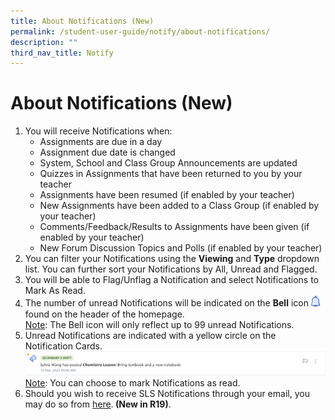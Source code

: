 ```yaml
---
title: About Notifications (New)
permalink: /student-user-guide/notify/about-notifications/
description: ""
third_nav_title: Notify
---
```

<h1>About Notifications (New)</h1>
<p></p><ol>
    <li>You will receive Notifications when:
      <ul>
        <li>Assignments are due in a day</li>
        <li>Assignment due date is changed</li>
        <li>System, School and Class Group Announcements are updated</li>
        <li>Quizzes in Assignments that have been returned to you by your teacher</li>
        <li>Assignments have been resumed (if enabled by your teacher)</li>
        <li>New Assignments have been added to a Class Group (if enabled by your teacher)</li>
        <li>Comments/Feedback/Results to Assignments have been given (if enabled by your teacher)</li>
        <li>New Forum Discussion Topics and Polls (if enabled by your teacher)</li>
      </ul>
    </li>
    <li>You can filter your Notifications using the <strong>Viewing</strong> and <strong>Type</strong> dropdown list. You can further sort your Notifications by All, Unread and Flagged.</li>
    <li>You will be able to Flag/Unflag a Notification and select Notifications to Mark As Read.</li>
    <li>The number of unread Notifications will be indicated on the <strong>Bell</strong> icon <img style="width:1rem; display: inline;" src="/images/Icons/Bell.svg"> found on the header of the homepage.</li>
<u>Note</u>: The Bell icon will only reflect up to 99 unread Notifications.
    <li>Unread Notifications are indicated with a yellow circle on the Notification Cards. <img src="/images/1Student/N-New.png"></li>
	<u>Note</u>: You can choose to mark Notifications as read.
    <li>Should you wish to receive SLS Notifications through your email, you may do so from <a target="_blank" href="/student-user-guide/customise/set-email-notifications/">here</a>.<strong> (New in R19)</strong>.</li>
  </ol><p></p>